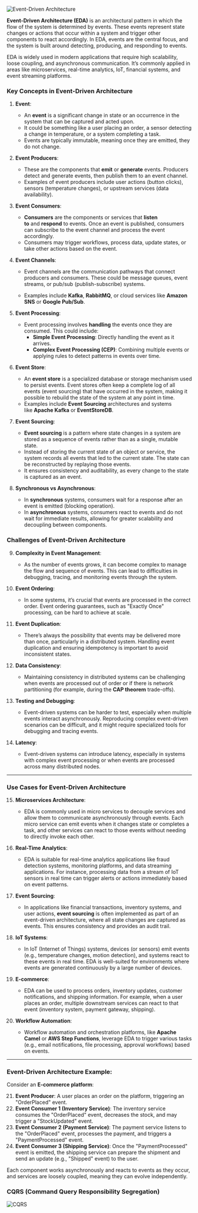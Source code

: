 ![Event-Driven Architecture](https://github.com/zsanjay/Obsidian-Notes/blob/main/assets%2Fimages%2F20241124162305.png)


**Event-Driven Architecture (EDA)** is an architectural pattern in which the flow of the system is determined by events. These events represent state changes or actions that occur within a system and trigger other components to react accordingly. In EDA, events are the central focus, and the system is built around detecting, producing, and responding to events.

EDA is widely used in modern applications that require high scalability, loose coupling, and asynchronous communication. It’s commonly applied in areas like microservices, real-time analytics, IoT, financial systems, and event streaming platforms.

### **Key Concepts in Event-Driven Architecture**

1. **Event**:
    
    - An **event** is a significant change in state or an occurrence in the system that can be captured and acted upon.
    - It could be something like a user placing an order, a sensor detecting a change in temperature, or a system completing a task.
    - Events are typically immutable, meaning once they are emitted, they do not change.

2. **Event Producers**:
    
    - These are the components that **emit** or **generate** events. Producers detect and generate events, then publish them to an event channel.
    - Examples of event producers include user actions (button clicks), sensors (temperature changes), or upstream services (data availability).

3. **Event Consumers**:
    
    - **Consumers** are the components or services that **listen to** and **respond** to events. Once an event is published, consumers can subscribe to the event channel and process the event accordingly.
    - Consumers may trigger workflows, process data, update states, or take other actions based on the event.

4. **Event Channels**:
    
    - Event channels are the communication pathways that connect producers and consumers. These could be message queues, event streams, or pub/sub (publish-subscribe) systems.

    - Examples include **Kafka**, **RabbitMQ**, or cloud services like **Amazon SNS** or **Google Pub/Sub**.

5. **Event Processing**:
    
    - Event processing involves **handling** the events once they are consumed. This could include:
        - **Simple Event Processing**: Directly handling the event as it arrives.
        - **Complex Event Processing (CEP)**: Combining multiple events or applying rules to detect patterns in events over time.

6. **Event Store**:
    
    - An **event store** is a specialized database or storage mechanism used to persist events. Event stores often keep a complete log of all events (event sourcing) that have occurred in the system, making it possible to rebuild the state of the system at any point in time.
    - Examples include **Event Sourcing** architectures and systems like **Apache Kafka** or **EventStoreDB**.

7. **Event Sourcing**:
    
    - **Event sourcing** is a pattern where state changes in a system are stored as a sequence of events rather than as a single, mutable state.
    - Instead of storing the current state of an object or service, the system records all events that led to the current state. The state can be reconstructed by replaying those events.
    - It ensures consistency and auditability, as every change to the state is captured as an event.

8. **Synchronous vs Asynchronous**:
    
    - In **synchronous** systems, consumers wait for a response after an event is emitted (blocking operation).
    - In **asynchronous** systems, consumers react to events and do not wait for immediate results, allowing for greater scalability and decoupling between components.


### **Challenges of Event-Driven Architecture**

9. **Complexity in Event Management**:
    
    - As the number of events grows, it can become complex to manage the flow and sequence of events. This can lead to difficulties in debugging, tracing, and monitoring events through the system.
10. **Event Ordering**:
    
    - In some systems, it’s crucial that events are processed in the correct order. Event ordering guarantees, such as "Exactly Once" processing, can be hard to achieve at scale.

11. **Event Duplication**:
    
    - There’s always the possibility that events may be delivered more than once, particularly in a distributed system. Handling event duplication and ensuring idempotency is important to avoid inconsistent states.

12. **Data Consistency**:
    
    - Maintaining consistency in distributed systems can be challenging when events are processed out of order or if there is network partitioning (for example, during the **CAP theorem** trade-offs).
13. **Testing and Debugging**:
    
    - Event-driven systems can be harder to test, especially when multiple events interact asynchronously. Reproducing complex event-driven scenarios can be difficult, and it might require specialized tools for debugging and tracing events.
14. **Latency**:
    
    - Event-driven systems can introduce latency, especially in systems with complex event processing or when events are processed across many distributed nodes.

---

### **Use Cases for Event-Driven Architecture**

15. **Microservices Architecture**:
    
    - EDA is commonly used in micro services to decouple services and allow them to communicate asynchronously through events. Each micro service can emit events when it changes state or completes a task, and other services can react to those events without needing to directly invoke each other.

16. **Real-Time Analytics**:
    
    - EDA is suitable for real-time analytics applications like fraud detection systems, monitoring platforms, and data streaming applications. For instance, processing data from a stream of IoT sensors in real time can trigger alerts or actions immediately based on event patterns.

17. **Event Sourcing**:
    
    - In applications like financial transactions, inventory systems, and user actions, **event sourcing** is often implemented as part of an event-driven architecture, where all state changes are captured as events. This ensures consistency and provides an audit trail.

18. **IoT Systems**:
    
    - In IoT (Internet of Things) systems, devices (or sensors) emit events (e.g., temperature changes, motion detection), and systems react to these events in real time. EDA is well-suited for environments where events are generated continuously by a large number of devices.

19. **E-commerce**:
    
    - EDA can be used to process orders, inventory updates, customer notifications, and shipping information. For example, when a user places an order, multiple downstream services can react to that event (inventory system, payment gateway, shipping).

20. **Workflow Automation**:
    
    - Workflow automation and orchestration platforms, like **Apache Camel** or **AWS Step Functions**, leverage EDA to trigger various tasks (e.g., email notifications, file processing, approval workflows) based on events.

---

### **Event-Driven Architecture Example:**

Consider an **E-commerce platform**:

21. **Event Producer**: A user places an order on the platform, triggering an "OrderPlaced" event.
22. **Event Consumer 1 (Inventory Service)**: The inventory service consumes the "OrderPlaced" event, decreases the stock, and may trigger a "StockUpdated" event.
23. **Event Consumer 2 (Payment Service)**: The payment service listens to the "OrderPlaced" event, processes the payment, and triggers a "PaymentProcessed" event.
24. **Event Consumer 3 (Shipping Service)**: Once the "PaymentProcessed" event is emitted, the shipping service can prepare the shipment and send an update (e.g., "Shipped" event) to the user.

Each component works asynchronously and reacts to events as they occur, and services are loosely coupled, meaning they can evolve independently.


### CQRS (Command Query Responsibility Segregation)

![CQRS](https://github.com/zsanjay/Obsidian-Notes/blob/main/assets%2Fimages%2F20241124162503.png)
